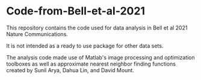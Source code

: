 # Code-from-Bell-et-al-2021
This repository contains the code used for data analysis in Bell et al 2021 Nature Communications.

It is not intended as a ready to use package for other data sets.

The analysis code made use of Matlab's image processing and optimization toolboxes as well as approximate nearest neighbor finding functions created by Sunil Arya, Dahua Lin, and David Mount.
